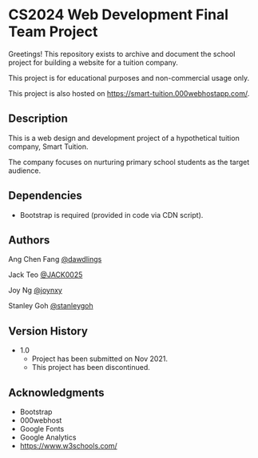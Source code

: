 # CS2024 Web Development Final Team Project

Greetings! This repository exists to archive and document the school project for building a website for a tuition company.

This project is for educational purposes and non-commercial usage only.

This project is also hosted on https://smart-tuition.000webhostapp.com/.

## Description

This is a web design and development project of a hypothetical tuition company, Smart Tuition.

The company focuses on nurturing primary school students as the target audience.


## Dependencies

* Bootstrap is required (provided in code via CDN script).


## Authors

Ang Chen Fang
[@dawdlings](https://github.com/dawdlings)

Jack Teo
[@JACK0025](https://github.com/JACK0025)

Joy Ng
[@joynxy](https://github.com/joynxy)

Stanley Goh
[@stanleygoh](https://github.com/stanleygoh)



## Version History

* 1.0
    * Project has been submitted on Nov 2021.
    * This project has been discontinued.
    


## Acknowledgments

* Bootstrap
* 000webhost
* Google Fonts
* Google Analytics
* https://www.w3schools.com/

